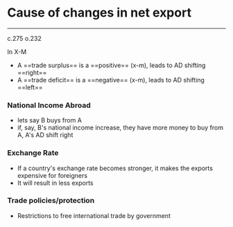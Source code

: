 # Cause of changes in net export
---
c.275 o.232

In X-M
- A ==trade surplus== is a ==positive== (x-m), leads to AD shifting ==right==
- A ==trade deficit== is a ==negative== (x-m), leads to AD shifting ==left==

### National Income Abroad
- lets say B buys from A
- if, say, B's national income increase, they have more money to buy from A, A's AD shift right

### Exchange Rate
- If a country's exchange rate becomes stronger, it makes the exports expensive for foreigners
- It will result in less exports

### Trade policies/protection
- Restrictions to free international trade by government
